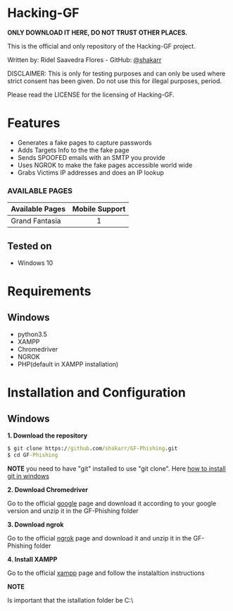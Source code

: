 # Hacking-GF


**ONLY DOWNLOAD IT HERE, DO NOT TRUST OTHER PLACES.**

This is the official and only repository of the Hacking-GF project.

Written by: Ridel Saavedra Flores - GitHub: [@shakarr](https://github.com/shakarr)

DISCLAIMER: This is only for testing purposes and can only be used where strict consent has been given. Do not use this for illegal purposes, period.

Please read the LICENSE for the licensing of Hacking-GF.

# Features

* Generates a fake pages to capture passwords
* Adds Targets Info to the the fake page
* Sends SPOOFED emails with an SMTP you provide
* Uses NGROK to make the fake pages accessible world wide
* Grabs Victims IP addresses and does an IP lookup

### AVAILABLE PAGES

|Available Pages|Mobile Support|
|:---|:---:|
|Grand Fantasia|1|

## Tested on

* Windows 10 

# Requirements

## Windows

- python3.5
- XAMPP
- Chromedriver
- NGROK
- PHP(default in XAMPP installation)

# Installation and Configuration

## Windows
**1. Download the repository**
```cmd
$ git clone https://github.com/shakarr/GF-Phishing.git
$ cd GF-Phishing
```
**NOTE**
you need to have "git" installed to use "git clone". Here [how to install git in windows](https://git-scm.com/book/es/v2/Inicio---Sobre-el-Control-de-Versiones-Instalaci%C3%B3n-de-Git)

**2. Download Chromedriver**

Go to the official [google](https://sites.google.com/a/chromium.org/chromedriver/downloads) page and download it according to your google version and unzip it in the GF-Phishing folder

**3. Download ngrok**

Go to the official [ngrok](https://ngrok.com/download) page and download it and unzip it in the GF-Phishing folder

**4. Install XAMPP**

Go to the official [xampp](https://www.apachefriends.org/es/index.html) page and follow the instalaltion instructions

**NOTE**

Is important that the istallation folder be C:\